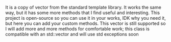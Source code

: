 It is a copy of vector from the standard template library. It works the same way, but it has some more methods that I find useful and interesting. This project
is open-source so you can use it in your works, IDK why you need it, but here you can add your custom methods. This vector is still supported so I will add more and more methods for comfortable work;
this class is compatible with an std::vector and will use std exceptions soon
